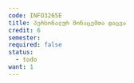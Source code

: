 ```yaml
---
code: INFO3265E
title: პერსონალურ მონაცემთა დაცვა
credit: 6
semester: 
required: false
status:
  - todo
want: 1
---
```


